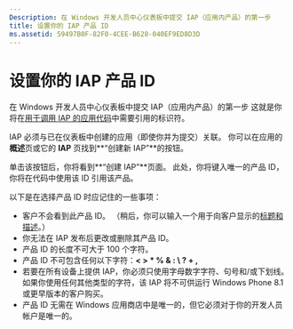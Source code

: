 ```yaml
---
Description: 在 Windows 开发人员中心仪表板中提交 IAP（应用内产品）的第一步
title: 设置你的 IAP 产品 ID
ms.assetid: 59497B0F-82F0-4CEE-B628-040EF9ED8D3D
---
```


# 设置你的 IAP 产品 ID


在 Windows 开发人员中心仪表板中提交 IAP（应用内产品）的第一步 这就是你将在[用于调用 IAP 的应用代码](https://msdn.microsoft.com/library/windows/apps/mt219684)中需要引用的标识符。

IAP 必须与已在仪表板中创建的应用（即使你并为提交）关联。 你可以在应用的**概述**页或它的 **IAP** 页找到**“创建新 IAP”**的按钮。

单击该按钮后，你将看到**“创建 IAP”**页面。 此处，你将键入唯一的产品 ID，你将在代码中使用该 ID 引用该产品。

以下是在选择产品 ID 时应记住的一些事项：

-   客户不会看到此产品 ID。 （稍后，你可以输入一个用于向客户显示的[标题和描述](create-iap-descriptions.md)。）
-   你无法在 IAP 发布后更改或删除其产品 ID。
-   产品 ID 的长度不可大于 100 个字符。
-   产品 ID 不可包含任何以下字符：**< > \* % & : \\ ? + ,**
-   若要在所有设备上提供 IAP，你必须只使用字母数字字符、句号和/或下划线。 如果你使用任何其他类型的字符，该 IAP 将不可供运行 Windows Phone 8.1 或更早版本的客户购买。
-   产品 ID 无需在 Windows 应用商店中是唯一的，但它必须对于你的开发人员帐户是唯一的。

 

 






<!--HONumber=Mar16_HO1-->


